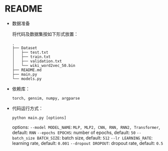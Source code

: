 # README

* 数据准备

    将代码及数据集按如下形式放置：
    
    ```
    .
    ├── Dataset
    │   ├── test.txt
    │   ├── train.txt
    │   ├── validation.txt
    │   └── wiki_word2vec_50.bin
    ├── README.md
    ├── main.py
    └── models.py
    ```

* 依赖库：

    `torch, gensim, numpy, argparse`

* 代码运行方式：

    `python main.py [options]`
    
    options:
      `--model MODEL_NAME`: `MLP, MLP2, CNN, RNN, RNN2, Transformer`, default: `RNN`
      `--epochs EPOCHS`: number of epochs, default: `50`
      `--batch_size BATCH_SIZE`: batch size, default: `512`
      `--lr LEARNING_RATE`: learning rate, default: `0.001`
      `--dropout DROPOUT`: dropout rate, default: `0.5`
    
    


